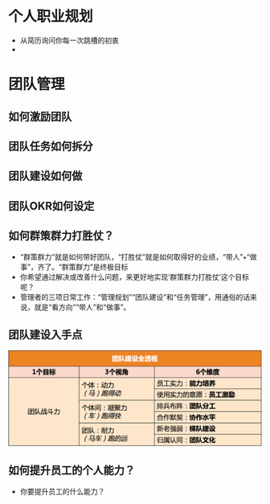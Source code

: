 # 个人职业规划
- 从简历询问你每一次跳槽的初衷
- 
# 团队管理
## 如何激励团队

## 团队任务如何拆分

## 团队建设如何做

## 团队OKR如何设定

## 如何群策群力打胜仗？
- “群策群力”就是如何带好团队，“打胜仗”就是如何取得好的业绩，“带人”+“做事”，齐了。“群策群力”是终极目标
- 你希望通过解决或改善什么问题，来更好地实现‘群策群力打胜仗’这个目标呢？
- 管理者的三项日常工作：“管理规划”“团队建设”和“任务管理”，用通俗的话来说，就是“看方向”“带人”和“做事”。

## 团队建设入手点
![img.png](img.png)

## 如何提升员工的个人能力？
- 你要提升员工的什么能力？